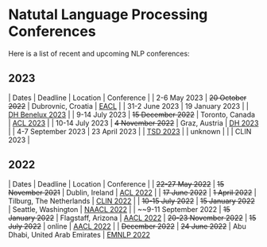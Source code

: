 # Natutal Language Processing Conferences

Here is a list of recent and upcoming NLP conferences:

## 2023

| Dates | Deadline | Location | Conference |
| 2-6 May 2023 | ~~20 October 2022~~ | Dubrovnic, Croatia | [EACL](https://2023.eacl.org) |
| 31-2 June 2023 | 19 January 2023 | | [DH Benelux 2023](https://2023.dhbenelux.org) |
| 9-14 July 2023 | ~~15 December 2022~~ | Toronto, Canada | [ACL 2023](https://2023.aclweb.org) |
| 10-14 July 2023 | ~~4 November 2022~~ | Graz, Austria | [DH 2023](https://dh2023.adho.org) |
| 4-7 September 2023 | 23 April 2023 | | [TSD 2023](https://tsdconference.org) |
| unknown | | | CLIN 2023 |

## 2022

| Dates | Deadline | Location | Conference |
| ~~22-27 May 2022~~ | ~~15 November 2021~~ | Dublin, Ireland | [ACL 2022](https://www.2022.aclweb.org) |
| ~~17 June 2022~~ | ~~1 April 2022~~ | Tilburg, The Netherlands | [CLIN 2022](https://clin2022.uvt.nl/) |
| ~~10-15 July 2022~~ | ~~15 January 2022~~ | Seattle, Washington | [NAACL 2022](https://2022.naacl.org/) |
| ~~9-11 September 2022 | ~~15 January 2022~~ | Flagstaff, Arizona | [AACL 2022](https://sites.google.com/view/aacl2022/)
| ~~20-23 November 2022~~ | ~~15 July 2022~~ | online | [AACL 2022](https://www.aacl2022.org) |
| ~~December 2022~~ | ~~24 June 2022~~ | Abu Dhabi, United Arab Emirates | [EMNLP 2022](2022.emnlp.org)

